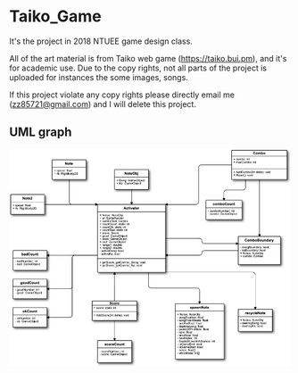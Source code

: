 # Taiko_Game
It's the project in 2018 NTUEE game design class. 

All of the art material is from Taiko web game (https://taiko.bui.pm), and it's for academic use. Due to the copy rights, not all parts of the project is uploaded for instances the some images, songs.

If this project violate any copy rights please directly email me (zz85721@gmail.com) and I will delete this project.

## UML graph
![image](https://github.com/Aaron-Hsieh-0129/Taiko_Game/blob/main/太鼓の達人/UML.png)
